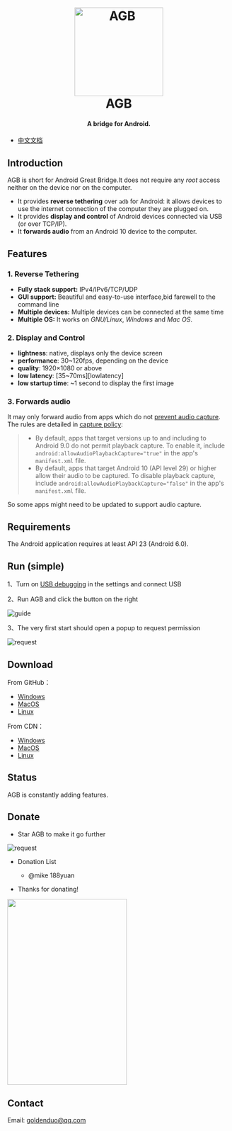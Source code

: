 <h1 align="center">
  <img src="https://selfshare.flyingcat.top/AGB/icon.png" alt="AGB" width="200">
  <br>AGB<br>
</h1>

<h4 align="center">A bridge for Android.</h4>

* [中文文档](https://github.com/goldenduo/AGB/blob/main/README_CN.md)

## Introduction

AGB is short for Android Great Bridge.It does not require any _root_ access neither on the device nor on the computer. 
* It provides **reverse tethering** over `adb` for Android: it allows devices to use the internet connection of the computer they are plugged on. 
* It provides **display and control** of Android devices connected via USB (or over TCP/IP).
* It **forwards audio** from an Android 10 device to the computer. 

## Features

### 1. Reverse Tethering

- **Fully stack support:** IPv4/IPv6/TCP/UDP
- **GUI support:** Beautiful and easy-to-use interface,bid farewell to the command line
- **Multiple devices:** Multiple devices can be connected at the same time
- **Multiple OS:** It works on _GNU/Linux_, _Windows_ and _Mac OS_.

### 2. Display and Control

- **lightness**: native, displays only the device screen
- **performance**: 30~120fps, depending on the device
- **quality**: 1920×1080 or above
- **low latency**: [35~70ms][lowlatency]
- **low startup time**: ~1 second to display the first image

### 3. Forwards audio

It may only forward audio from apps which do not [prevent audio
capture][allow]. The rules are detailed in [capture policy][rules]:

> - By default, apps that target versions up to and including to Android 9.0 do
>   not permit playback capture. To enable it, include
>   `android:allowAudioPlaybackCapture="true"` in the app's `manifest.xml` file.
> - By default, apps that target Android 10 (API level 29) or higher allow their
>   audio to be captured. To disable playback capture, include
>   `android:allowAudioPlaybackCapture="false"` in the app's `manifest.xml`
>   file.

So some apps might need to be updated to support audio capture.

[allow]: https://developer.android.com/guide/topics/media/playback-capture#allowing_playback_capture
[rules]: https://developer.android.com/guide/topics/media/playback-capture#capture_policy

## Requirements

The Android application requires at least API 23 (Android 6.0).

## Run (simple)

1、Turn on [USB debugging](https://github.com/goldenduo/AGB/blob/main/developer_options.md) in the settings and
connect USB

2、Run AGB and click the button on the right

![guide](https://cdn.jsdelivr.net/gh/goldenduo/AGB/R/guide.gif)

3、The very first start should open a popup to request permission

![request](https://cdn.jsdelivr.net/gh/goldenduo/AGB/R/request.jpg)

## Download

From GitHub：

- [Windows](https://github.com/goldenduo/SelfShare/raw/main/AGB/windows/agb4.zip)
- [MacOS](https://github.com/goldenduo/SelfShare/raw/main/AGB/macos/agb4.zip)
- [Linux](https://github.com/goldenduo/SelfShare/raw/main/AGB/linux/agb4.zip)

From CDN：

- [Windows](https://selfshare.flyingcat.top/AGB/windows/agb4.zip)
- [MacOS](https://selfshare.flyingcat.top/AGB/macos/agb4.zip)
- [Linux](https://selfshare.flyingcat.top/AGB/linux/agb4.zip)

## Status

AGB is constantly adding features.

## Donate

- Star AGB to make it go further

![request](https://cdn.jsdelivr.net/gh/goldenduo/AGB/R/please.gif)

- Donation List

  - @mike 188yuan

- Thanks for donating! 

<img src="https://cdn.jsdelivr.net/gh/goldenduo/AGB/R/alipay.jpg" width="270" height="420">

## Contact

Email: goldenduo@qq.com

